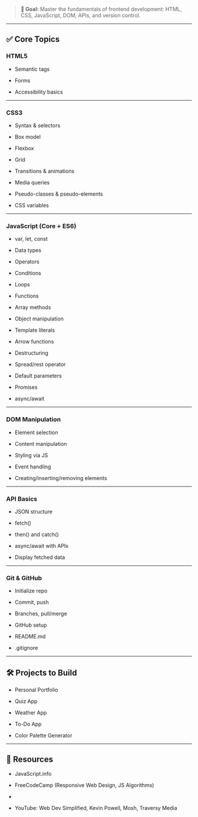 > **🎯 Goal:** Master the fundamentals of frontend development: HTML, CSS, JavaScript, DOM, APIs, and version control.

---

## ✅ Core Topics

###  HTML5

- Semantic tags
    
- Forms
    
- Accessibility basics
    

---

### CSS3

- Syntax & selectors
    
- Box model
    
- Flexbox
    
- Grid
    
- Transitions & animations
    
- Media queries
    
- Pseudo-classes & pseudo-elements
    
- CSS variables
    

---

### JavaScript (Core + ES6)

- var, let, const
    
- Data types
    
- Operators
    
- Conditions
    
- Loops
    
- Functions
    
- Array methods
    
- Object manipulation
    
- Template literals
    
- Arrow functions
    
- Destructuring
    
- Spread/rest operator
    
- Default parameters
    
- Promises
    
- async/await
    

---

### DOM Manipulation

- Element selection
    
- Content manipulation
    
- Styling via JS
    
- Event handling
    
- Creating/inserting/removing elements
    

---

### API Basics

- JSON structure
    
- fetch()
    
- then() and catch()
    
- async/await with APIs
    
- Display fetched data
    

---

### Git & GitHub

- Initialize repo
    
- Commit, push
    
- Branches, pull/merge
    
- GitHub setup
    
- README.md
    
- .gitignore
    

---

## 🛠️ Projects to Build

- Personal Portfolio
    
- Quiz App
    
- Weather App
    
- To-Do App
    
- Color Palette Generator
    

---

## 🧰 Resources

- JavaScript.info
    
- FreeCodeCamp (Responsive Web Design, JS Algorithms)
- 
    
- YouTube: Web Dev Simplified, Kevin Powell, Mosh, Traversy Media
